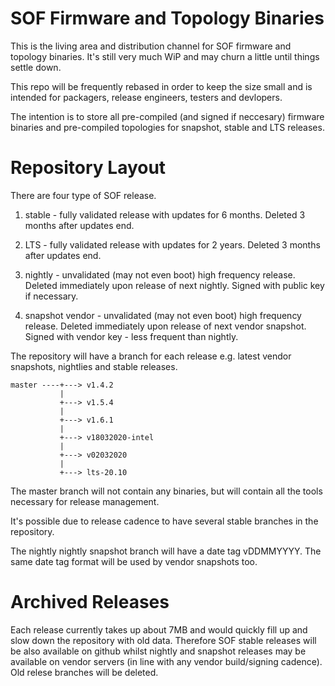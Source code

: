# SOF Firmware and Topology Binaries

This is the living area and distribution channel for SOF firmware and topology
binaries. It's still very much WiP and may churn a little until things
settle down.

This repo will be frequently rebased in order to keep the size small and is
intended for packagers, release engineers, testers and devlopers.

The intention is to store all pre-compiled (and signed if neccesary) firmware
binaries and pre-compiled topologies for snapshot, stable and LTS releases.

# Repository Layout

There are four type of SOF release.

1) stable - fully validated release with updates for 6 months. Deleted 3 months
            after updates end.

2) LTS -    fully validated release with updates for 2 years. Deleted 3 months
            after updates end.

3) nightly - unvalidated (may not even boot) high frequency release. Deleted
             immediately upon release of next nightly. Signed with public key
             if necessary.

4) snapshot vendor - unvalidated (may not even boot) high frequency release.
            Deleted immediately upon release of next vendor snapshot. Signed
            with vendor key - less frequent than nightly.

The repository will have a branch for each release e.g. latest vendor snapshots,
nightlies and stable releases.

```
master ----+---> v1.4.2
           |
           +---> v1.5.4
           |
           +---> v1.6.1
           |
           +---> v18032020-intel
           |
           +---> v02032020
           |
           +---> lts-20.10
```

The master branch will not contain any binaries, but will contain all the tools
necessary for release management.

It's possible due to release cadence to have several stable branches in the
repository.

The nightly nightly snapshot branch will have a date tag vDDMMYYYY. The same
date tag format will be used by vendor snapshots too.

# Archived Releases

Each release currently takes up about 7MB and would quickly fill up and slow
down the repository with old data. Therefore SOF stable releases will be also
available on github whilst nightly and snapshot releases may be available on
vendor servers (in line with any vendor build/signing cadence). Old relese
branches will be deleted.

